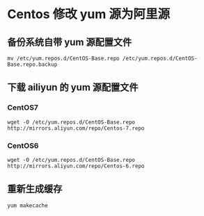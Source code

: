# Centos 修改 yum 源为阿里源

## 备份系统自带 yum 源配置文件

```shell
mv /etc/yum.repos.d/CentOS-Base.repo /etc/yum.repos.d/CentOS-Base.repo.backup
```

## 下载 ailiyun 的 yum 源配置文件

### CentOS7

```shell
wget -O /etc/yum.repos.d/CentOS-Base.repo http://mirrors.aliyun.com/repo/Centos-7.repo
```

### CentOS6

```shell
wget -O /etc/yum.repos.d/CentOS-Base.repo http://mirrors.aliyun.com/repo/Centos-6.repo
```

## 重新生成缓存

```shell
yum makecache
```
